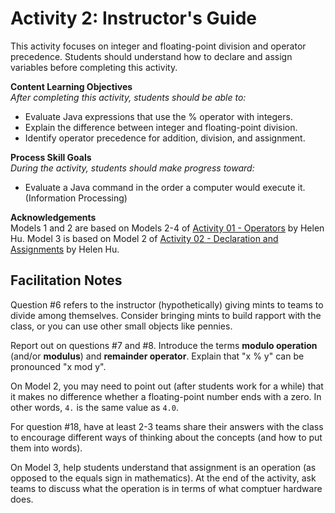 # Activity 2: Instructor's Guide

This activity focuses on integer and floating-point division and operator precedence.
Students should understand how to declare and assign variables before completing this activity.

**Content Learning Objectives**  
*After completing this activity, students should be able to:*

* Evaluate Java expressions that use the % operator with integers.
* Explain the difference between integer and floating-point division.
* Identify operator precedence for addition, division, and assignment.

**Process Skill Goals**  
*During the activity, students should make progress toward:*

* Evaluate a Java command in the order a computer would execute it. (Information Processing)

**Acknowledgements**  
Models 1 and 2 are based on Models 2-4 of [Activity 01 - Operators](https://docs.google.com/document/d/1tXPvWq7Zxd0HS4l7tOkB20SjApn8Zj4vwuMtPPrSI0I/pub) by Helen Hu.
Model 3 is based on Model 2 of [Activity 02 - Declaration and Assignments](https://docs.google.com/document/d/1tXPvWq7Zxd0HS4l7tOkB20SjApn8Zj4vwuMtPPrSI0I/pub) by Helen Hu.


## Facilitation Notes

Question #6 refers to the instructor (hypothetically) giving mints to teams to divide among themselves. Consider bringing mints to build rapport with the class, or you can use other small objects like pennies.

Report out on questions #7 and #8. Introduce the terms **modulo operation** (and/or **modulus**) and **remainder operator**. Explain that "x % y" can be pronounced "x mod y".

On Model 2, you may need to point out (after students work for a while) that it makes no difference whether a floating-point number ends with a zero. In other words, `4.` is the same value as `4.0`.

For question #18, have at least 2-3 teams share their answers with the class to encourage different ways of thinking about the concepts (and how to put them into words).

On Model 3, help students understand that assignment is an operation (as opposed to the equals sign in mathematics). At the end of the activity, ask teams to discuss what the operation is in terms of what comptuer hardware does.
